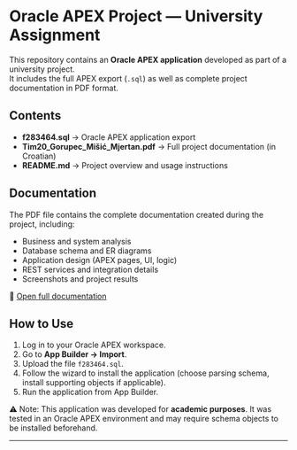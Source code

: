# Oracle APEX Project — University Assignment

This repository contains an **Oracle APEX application** developed as part of a university project.  
It includes the full APEX export (`.sql`) as well as complete project documentation in PDF format.  

## Contents
- **f283464.sql** → Oracle APEX application export  
- **Tim20_Gorupec_Mišić_Mjertan.pdf** → Full project documentation (in Croatian)  
- **README.md** → Project overview and usage instructions  

## Documentation
The PDF file contains the complete documentation created during the project, including:  
- Business and system analysis  
- Database schema and ER diagrams  
- Application design (APEX pages, UI, logic)  
- REST services and integration details  
- Screenshots and project results  

📄 [Open full documentation](Tim20_Gorupec_Mišić_Mjertan.pdf)

## How to Use
1. Log in to your Oracle APEX workspace.  
2. Go to **App Builder → Import**.  
3. Upload the file `f283464.sql`.  
4. Follow the wizard to install the application (choose parsing schema, install supporting objects if applicable).  
5. Run the application from App Builder.  

⚠️ Note: This application was developed for **academic purposes**. It was tested in an Oracle APEX environment and may require schema objects to be installed beforehand.  

---
